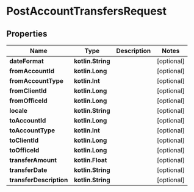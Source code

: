 
# PostAccountTransfersRequest

## Properties
| Name | Type | Description | Notes |
| ------------ | ------------- | ------------- | ------------- |
| **dateFormat** | **kotlin.String** |  |  [optional] |
| **fromAccountId** | **kotlin.Long** |  |  [optional] |
| **fromAccountType** | **kotlin.Int** |  |  [optional] |
| **fromClientId** | **kotlin.Long** |  |  [optional] |
| **fromOfficeId** | **kotlin.Long** |  |  [optional] |
| **locale** | **kotlin.String** |  |  [optional] |
| **toAccountId** | **kotlin.Long** |  |  [optional] |
| **toAccountType** | **kotlin.Int** |  |  [optional] |
| **toClientId** | **kotlin.Long** |  |  [optional] |
| **toOfficeId** | **kotlin.Long** |  |  [optional] |
| **transferAmount** | **kotlin.Float** |  |  [optional] |
| **transferDate** | **kotlin.String** |  |  [optional] |
| **transferDescription** | **kotlin.String** |  |  [optional] |




